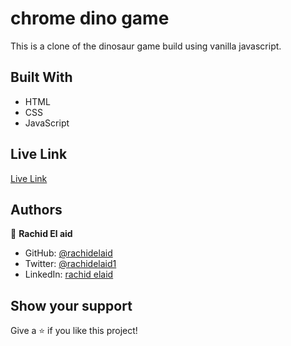# chrome dino game

This is a clone of the dinosaur game build using vanilla javascript.

## Built With

- HTML
- CSS
- JavaScript

## Live Link

[Live Link](https://rachidelaid.github.io/chrome-dino-game/)

## Authors

👤 **Rachid El aid**

- GitHub: [@rachidelaid](https://github.com/rachidelaid)
- Twitter: [@rachidelaid1](https://twitter.com/rachidelaid1)
- LinkedIn: [rachid elaid](https://www.linkedin.com/in/rachid-elaid-106336203/)

## Show your support

Give a ⭐️ if you like this project!
